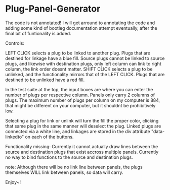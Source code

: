 # Plug-Panel-Generator
The code is not annotated! I will get arround to annotating the code and adding some kind of bootleg documentation attempt eventually, after the final bit of funtionality is added.

Controls:

LEFT CLICK selects a plug to be linked to another plug. Plugs that are destined for linkage have a blue fill. Source plugs cannot be linked to source plugs, and likewise with destination plugs, only left column can link to right column, the link order doesnt matter.
SHIFT CLICK selects a plug to be unlinked, and the functionality mirrors that of the LEFT CLICK. Plugs that are destined to be unlinked have a red fill.

In the test suite at the top, the input boxes are where you can enter the number of plugs per respective column. Panels only carry 2 columns of plugs.
The maximum number of plugs per column on my computer is 884, that might be different on your computer, but it shouldnt be prohibitively low.

Selecting a plug for link or unlink will turn the fill the proper color, clicking that same plug in the same manner will deselect the plug.
Linked plugs are connected via a white line, and linkages are stored in the div attribute "data-linkedto" on each of the buttons.

Functionality missing:
Currently it cannot actually draw lines between the source and destination plugs that exist accross multiple panels.
Currently no way to bind functions to the source and destination plugs.

note: Although there will be no link line between panels, the plugs themselves WILL link between panels, so data will carry.

Enjoy~!
